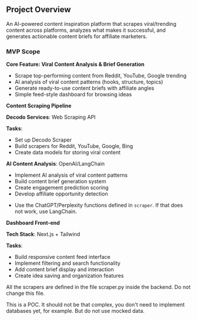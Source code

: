 ## Project Overview

An AI-powered content inspiration platform that scrapes viral/trending content across platforms, analyzes what makes it successful, and generates actionable content briefs for affiliate marketers. 

### MVP Scope

**Core Feature: Viral Content Analysis & Brief Generation**

- Scrape top-performing content from Reddit, YouTube, Google trending
- AI analysis of viral content patterns (hooks, structure, topics)
- Generate ready-to-use content briefs with affiliate angles
- Simple feed-style dashboard for browsing ideas

**Content Scraping Pipeline** 

**Decodo Services**: Web Scraping API 

**Tasks**:

- Set up Decodo Scraper
- Build scrapers for Reddit, YouTube, Google, Bing
- Create data models for storing viral content

**AI Content Analysis**: OpenAI/LangChain
- Implement AI analysis of viral content patterns
- Build content brief generation system
- Create engagement prediction scoring
- Develop affiliate opportunity detection

* Use the ChatGPT/Perplexity functions defined in `scraper`. If that does not work, use LangChain.

**Dashboard Front-end** 

**Tech Stack**: Next.js + Tailwind

**Tasks**:

- Build responsive content feed interface
- Implement filtering and search functionality
- Add content brief display and interaction
- Create idea saving and organization features

All the scrapers are defined in the file scraper.py inside the backend. Do not change this file.

This is a POC. It should not be that complex, you don't need to implement databases yet, for example. But do not use mocked data. 